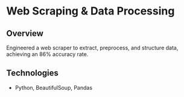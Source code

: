 # Web Scraping & Data Processing
## Overview
Engineered a web scraper to extract, preprocess, and structure data, achieving an 86% accuracy rate.

## Technologies
- Python, BeautifulSoup, Pandas
